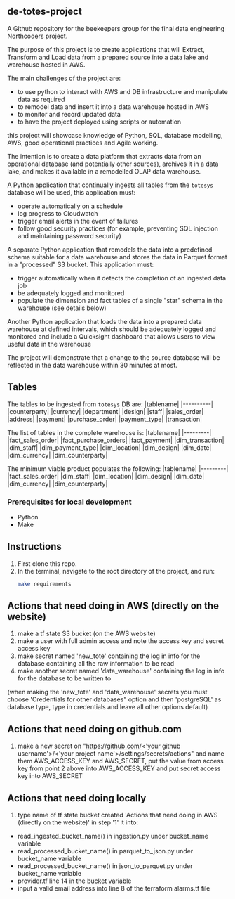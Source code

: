 ## de-totes-project

A Github repository for the beekeepers group for the final data engineering Northcoders project.

The purpose of this project is to create applications that will Extract, Transform and Load data from a prepared source into a data lake and warehouse hosted in AWS.

The main challenges of the project are:
- to use python to interact with AWS and DB infrastructure and manipulate data as required
- to remodel data and insert it into a data warehouse hosted in AWS
- to monitor and record updated data 
- to have the project deployed using scripts or automation

this project will showcase knowledge of Python, SQL, database modelling, AWS, good operational practices and Agile working.

The intention is to create a data platform that extracts data from an operational database (and potentially other sources), archives it in a data lake, and makes it available in a remodelled OLAP data warehouse.

A Python application that continually ingests all tables from the `totesys` database will be used, this application must:
  - operate automatically on a schedule
  - log progress to Cloudwatch
  - trigger email alerts in the event of failures
  - follow good security practices (for example, preventing SQL injection and maintaining password security)

A separate Python application that remodels the data into a predefined schema suitable for a data warehouse and stores the data in Parquet format in a "processed" S3 bucket. This application must:
  - trigger automatically when it detects the completion of an ingested data job
  - be adequately logged and monitored
  - populate the dimension and fact tables of a single "star" schema in the warehouse (see details below) 

Another Python application that loads the data into a prepared data warehouse at defined intervals, which should be adequately logged and monitored and include a Quicksight dashboard that allows users to view useful data in the warehouse

The project will demonstrate that a change to the source database will be reflected in the data warehouse within 30 minutes at most.

## Tables

The tables to be ingested from `totesys` DB are:
|tablename|
|----------|
|counterparty|
|currency|
|department|
|design|
|staff|
|sales_order|
|address|
|payment|
|purchase_order|
|payment_type|
|transaction|

The list of tables in the complete warehouse is:
|tablename|
|---------|
|fact_sales_order|
|fact_purchase_orders|
|fact_payment|
|dim_transaction|
|dim_staff|
|dim_payment_type|
|dim_location|
|dim_design|
|dim_date|
|dim_currency|
|dim_counterparty|

The minimum viable product populates the following:
|tablename|
|---------|
|fact_sales_order|
|dim_staff|
|dim_location|
|dim_design|
|dim_date|
|dim_currency|
|dim_counterparty|


### Prerequisites for local development
- Python
- Make

## Instructions
1. First clone this repo. 
2. In the terminal, navigate to the root directory of the project, and run:
    ```bash
    make requirements
    ```

## Actions that need doing in AWS (directly on the website)
1. make a tf state S3 bucket (on the AWS website) 
2. make a user with full admin access and note the access key and secret access key
3. make secret named 'new_tote' containing the log in info for the database containing all the raw information to be read
4. make another secret named 'data_warehouse' containing the log in info for the database to be written to

(when making the 'new_tote' and 'data_warehouse' secrets you must choose 'Credentials for other databases" option and then 'postgreSQL' as database type, type in credentials and leave all other options default)

## Actions that need doing on github.com
1. make a new secret on "https://github.com/<'your github username'>/<'your project name'>/settings/secrets/actions" and name them
AWS_ACCESS_KEY and AWS_SECRET, put the value from access key from point 2 above into AWS_ACCESS_KEY and put secret access key into
AWS_SECRET

## Actions that need doing locally
1. type name of tf state bucket created 'Actions that need doing in AWS (directly on the website)' in step '1' it into: 
- read_ingested_bucket_name() in ingestion.py under bucket_name variable
- read_processed_bucket_name() in parquet_to_json.py under bucket_name variable
- read_processed_bucket_name() in json_to_parquet.py under bucket_name variable
- provider.tf line 14 in the bucket variable
- input a valid email address into line 8 of the terraform alarms.tf file




